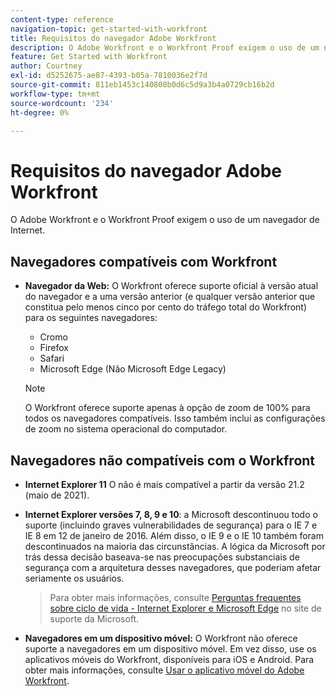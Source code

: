 ```yaml
---
content-type: reference
navigation-topic: get-started-with-workfront
title: Requisitos do navegador Adobe Workfront
description: O Adobe Workfront e o Workfront Proof exigem o uso de um navegador de Internet.
feature: Get Started with Workfront
author: Courtney
exl-id: d5252675-ae87-4393-b05a-7810036e2f7d
source-git-commit: 811eb1453c140808b0d6c5d9a3b4a0729cb16b2d
workflow-type: tm+mt
source-wordcount: '234'
ht-degree: 0%

---
```


# Requisitos do navegador Adobe Workfront

<!--Audited: 01/2024-->

O Adobe Workfront e o Workfront Proof exigem o uso de um navegador de Internet.

## Navegadores compatíveis com Workfront

* **Navegador da Web:** O Workfront oferece suporte oficial à versão atual do navegador e a uma versão anterior (e qualquer versão anterior que constitua pelo menos cinco por cento do tráfego total do Workfront) para os seguintes navegadores:

   * Cromo
   * Firefox
   * Safari
   * Microsoft Edge (Não Microsoft Edge Legacy)

  >[!NOTE]
  >
  >O Workfront oferece suporte apenas à opção de zoom de 100% para todos os navegadores compatíveis. Isso também inclui as configurações de zoom no sistema operacional do computador.

## Navegadores não compatíveis com o Workfront

* **Internet Explorer 11** O não é mais compatível a partir da versão 21.2 (maio de 2021).

* **Internet Explorer versões 7, 8, 9 e 10**: a Microsoft descontinuou todo o suporte (incluindo graves vulnerabilidades de segurança) para o IE 7 e IE 8 em 12 de janeiro de 2016. Além disso, o IE 9 e o IE 10 também foram descontinuados na maioria das circunstâncias. A lógica da Microsoft por trás dessa decisão baseava-se nas preocupações substanciais de segurança com a arquitetura desses navegadores, que poderiam afetar seriamente os usuários.
  >Para obter mais informações, consulte [Perguntas frequentes sobre ciclo de vida - Internet Explorer e Microsoft Edge](https://support.microsoft.com/en-us/help/17454/lifecycle-faq-internet-explorer) no site de suporte da Microsoft. <!--the title of this page changes; ensure accuracy-->

* **Navegadores em um dispositivo móvel:** O Workfront não oferece suporte a navegadores em um dispositivo móvel. Em vez disso, use os aplicativos móveis do Workfront, disponíveis para iOS e Android. Para obter mais informações, consulte [Usar o aplicativo móvel do Adobe Workfront](../workfront-basics/mobile-apps/using-the-workfront-mobile-app/use-the-mobile-app.md).



